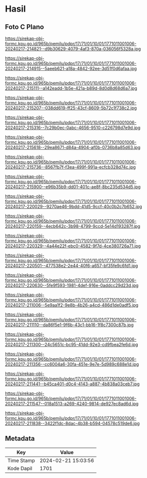 # Hasil

## Foto C Plano

https://sirekap-obj-formc.kpu.go.id/965b/pemilu/pdpr/17/71/01/10/01/1771011001006-20240217-214821--d9b30629-4079-4af3-870a-036056f5328a.jpg

https://sirekap-obj-formc.kpu.go.id/965b/pemilu/pdpr/17/71/01/10/01/1771011001006-20240217-214915--5aeeb621-a18a-4842-92ee-3d51f0d6afaa.jpg

https://sirekap-obj-formc.kpu.go.id/965b/pemilu/pdpr/17/71/01/10/01/1771011001006-20240217-215111--a142eadd-1b5e-421a-b89d-8d0d8d68d6a7.jpg

https://sirekap-obj-formc.kpu.go.id/965b/pemilu/pdpr/17/71/01/10/01/1771011001006-20240217-215207--038dd619-ff25-43cf-8609-5b72c1f738c2.jpg

https://sirekap-obj-formc.kpu.go.id/965b/pemilu/pdpr/17/71/01/10/01/1771011001006-20240217-215316--7c29b0ec-0abc-4656-9510-c226798d7e9d.jpg

https://sirekap-obj-formc.kpu.go.id/965b/pemilu/pdpr/17/71/01/10/01/1771011001006-20240217-215618--29ea8671-d84a-4904-af0b-0736b8a85d63.jpg

https://sirekap-obj-formc.kpu.go.id/965b/pemilu/pdpr/17/71/01/10/01/1771011001006-20240217-215736--8567fb7f-f3ea-499f-991a-ecfcb328d74c.jpg

https://sirekap-obj-formc.kpu.go.id/965b/pemilu/pdpr/17/71/01/10/01/1771011001006-20240217-215900--e96b35b9-dd01-401c-ae8f-8bc235d534d5.jpg

https://sirekap-obj-formc.kpu.go.id/965b/pemilu/pdpr/17/71/01/10/01/1771011001006-20240217-220029--9270ae46-9bdd-41d5-9ccf-40c0b2c7b652.jpg

https://sirekap-obj-formc.kpu.go.id/965b/pemilu/pdpr/17/71/01/10/01/1771011001006-20240217-220159--4ecb642c-3b98-4799-9ccd-5e14d193287f.jpg

https://sirekap-obj-formc.kpu.go.id/965b/pemilu/pdpr/17/71/01/10/01/1771011001006-20240217-220329--4a44e22f-ebc0-4582-9f7d-4ce380726a71.jpg

https://sirekap-obj-formc.kpu.go.id/965b/pemilu/pdpr/17/71/01/10/01/1771011001006-20240217-220501--477538e2-2e44-40f6-a657-bf35fe9c6fd1.jpg

https://sirekap-obj-formc.kpu.go.id/965b/pemilu/pdpr/17/71/01/10/01/1771011001006-20240217-220630--5fe9f593-1981-4def-916e-0addcc29d23d.jpg

https://sirekap-obj-formc.kpu.go.id/965b/pemilu/pdpr/17/71/01/10/01/1771011001006-20240217-211006--5e9aa1f2-9e8b-4b26-a4cd-486d1de0adf5.jpg

https://sirekap-obj-formc.kpu.go.id/965b/pemilu/pdpr/17/71/01/10/01/1771011001006-20240217-211110--da86f5e1-9f6b-43c1-bb16-1f8c7300c87b.jpg

https://sirekap-obj-formc.kpu.go.id/965b/pemilu/pdpr/17/71/01/10/01/1771011001006-20240217-211300--24c5651c-bc95-41dd-92e3-cd9fbea2fe6d.jpg

https://sirekap-obj-formc.kpu.go.id/965b/pemilu/pdpr/17/71/01/10/01/1771011001006-20240217-211356--cc6004a6-30fa-451e-9e7e-5d989c688e1d.jpg

https://sirekap-obj-formc.kpu.go.id/965b/pemilu/pdpr/17/71/01/10/01/1771011001006-20240217-211441--b45ca401-d0c4-4143-a887-4b838a03ceb7.jpg

https://sirekap-obj-formc.kpu.go.id/965b/pemilu/pdpr/17/71/01/10/01/1771011001006-20240217-211547--018a1513-a269-4240-9814-de927ec8ad6d.jpg

https://sirekap-obj-formc.kpu.go.id/965b/pemilu/pdpr/17/71/01/10/01/1771011001006-20240217-211838--3422f1dc-8dac-4b38-b594-04578c519de6.jpg


## Metadata

| Key        | Value               |
| ---------- | ------------------- |
| Time Stamp | 2024-02-21 15:03:56 |
| Kode Dapil | 1701                |



